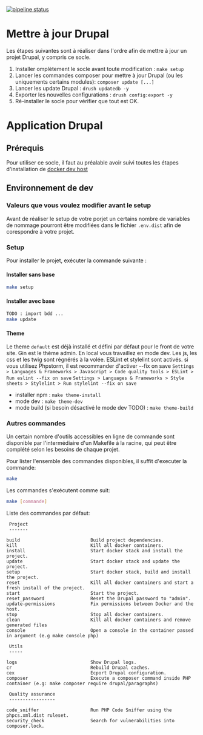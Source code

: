 [![pipeline status](https://gitlab.niji.fr/niji-tools/socles/app-drupal-docker/badges/master/pipeline.svg)](https://gitlab.niji.fr/niji-tools/socles/app-drupal-docker/commits/master)

# Mettre à jour Drupal

Les étapes suivantes sont à réaliser dans l'ordre afin de mettre à jour un projet Drupal, y compris ce socle.

1. Installer omplètement le socle avant toute modification : `make setup`
2. Lancer les commandes composer pour mettre à jour Drupal (ou les uniquements certains modules): `composer update [...]`
3. Lancer les update Drupal : `drush updatedb -y`
4. Exporter les nouvelles configurations : `drush config:export -y`
5. Ré-installer le socle pour vérifier que tout est OK.

# Application Drupal

## Prérequis

Pour utiliser ce socle, il faut au préalable avoir suivi toutes les étapes d'installation de [docker dev host](https://gitlab.niji.fr/niji-tools/socles/docker-dev-host)

## Environnement de dev

### Valeurs que vous voulez modifier avant le setup

Avant de réaliser le setup de votre porjet un certains nombre de variables de nommage pourront être modifiées dans
le fichier `.env.dist` afin de corespondre à votre projet.

### Setup

Pour installer le projet, exécuter la commande suivante :

#### Installer sans base
```bash
make setup
```
#### Installer avec base
```bash
TODO : import bdd ...
make update
```

#### Theme

Le theme `default` est déjà installé et défini par défaut pour le front de votre site.
Gin est le thème admin.
En local vous travaillez en mode dev. Les js, les css et les twig sont régnérés à la volée.
ESLint et stylelint sont activés. si vous utilisez Phpstorm, il est recommander d'activer --fix on save
`Settings > Languages & Frameworks > Javascript > Code quality tools > ESLint > Run eslint --fix on save`
`Settings > Languages & Frameworks > Style sheets > Stylelint > Run stylelint --fix on save`

- installer npm : `make theme-install`
- mode dev : `make theme-dev`
- mode build (si besoin désactivé le mode dev TODO) : `make theme-build`

### Autres commandes

Un certain nombre d'outils accessibles en ligne de commande sont disponible par l'intermédiaire d'un Makefile à la racine, qui peut être complété selon les besoins de chaque projet.

Pour lister l'ensemble des commandes disponibles, il suffit d'executer la commande:

```bash
make
```

Les commandes s'exécutent comme suit:

```bash
make [commande]
```
Liste des commandes par défaut:

```
 Project
 -------

build                          Build project dependencies.
kill                           Kill all docker containers.
install                        Start docker stack and install the project.
update                         Start docker stack and update the project.
setup                          Start docker stack, build and install the project.
reset                          Kill all docker containers and start a fresh install of the project.
start                          Start the project.
reset_password                 Reset the Drupal password to "admin".
update-permissions             Fix permissions between Docker and the host.
stop                           Stop all docker containers.
clean                          Kill all docker containers and remove generated files
console                        Open a console in the container passed in argument (e.g make console php)

 Utils
 -----

logs                           Show Drupal logs.
cr                             Rebuild Drupal caches.
cex                            Ecport Drupal configuration.
composer                       Execute a composer command inside PHP container (e.g: make composer require drupal/paragraphs)

 Quality assurance
 -----------------

code_sniffer                   Run PHP Code Sniffer using the phpcs.xml.dist ruleset.
security_check                 Search for vulnerabilities into composer.lock.
```
